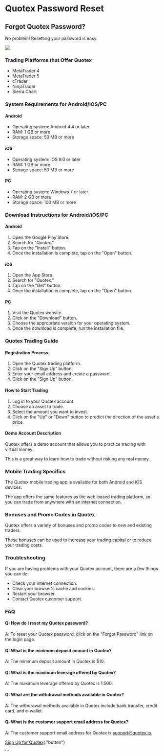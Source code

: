 # Quotex Password Reset

## Forgot Quotex Password?

No problem! Resetting your password is easy.

[![](https://static.quotex.io/files/4_en/300_250.jpg)](https://traff.sbs/brokerqxlid)

### Trading Platforms that Offer Quotex

-   MetaTrader 4
-   MetaTrader 5
-   cTrader
-   NinjaTrader
-   Sierra Chart

### System Requirements for Android/iOS/PC

#### Android

-   Operating system: Android 4.4 or later
-   RAM: 1 GB or more
-   Storage space: 50 MB or more

#### iOS

-   Operating system: iOS 9.0 or later
-   RAM: 1 GB or more
-   Storage space: 50 MB or more

#### PC

-   Operating system: Windows 7 or later
-   RAM: 2 GB or more
-   Storage space: 100 MB or more

### Download Instructions for Android/iOS/PC

#### Android

1.  Open the Google Play Store.
2.  Search for "Quotex."
3.  Tap on the "Install" button.
4.  Once the installation is complete, tap on the "Open" button.

#### iOS

1.  Open the App Store.
2.  Search for "Quotex."
3.  Tap on the "Get" button.
4.  Once the installation is complete, tap on the "Open" button.

#### PC

1.  Visit the Quotex website.
2.  Click on the "Download" button.
3.  Choose the appropriate version for your operating system.
4.  Once the download is complete, run the installation file.

### Quotex Trading Guide

#### Registration Process

1.  Open the Quotex trading platform.
2.  Click on the "Sign Up" button.
3.  Enter your email address and create a password.
4.  Click on the "Sign Up" button.

#### How to Start Trading

1.  Log in to your Quotex account.
2.  Choose an asset to trade.
3.  Select the amount you want to invest.
4.  Click on the "Up" or "Down" button to predict the
    direction of the asset\'s price.

#### Demo Account Description

Quotex offers a demo account that allows you to practice trading with
virtual money.

This is a great way to learn how to trade without risking any real
money.

### Mobile Trading Specifics

The Quotex mobile trading app is available for both Android and iOS
devices.

The app offers the same features as the web-based trading platform, so
you can trade from anywhere with an internet connection.

### Bonuses and Promo Codes in Quotex

Quotex offers a variety of bonuses and promo codes to new and existing
traders.

These bonuses can be used to increase your trading capital or to reduce
your trading costs.

### Troubleshooting

If you are having problems with your Quotex account, there are a few
things you can do:

-   Check your internet connection.
-   Clear your browser\'s cache and cookies.
-   Restart your browser.
-   Contact Quotex customer support.

### FAQ

#### Q: How do I reset my Quotex password?

A: To reset your Quotex password, click on the "Forgot Password"
link on the login page.

#### Q: What is the minimum deposit amount in Quotex?

A: The minimum deposit amount in Quotex is \$10.

#### Q: What is the maximum leverage offered by Quotex?

A: The maximum leverage offered by Quotex is 1:500.

#### Q: What are the withdrawal methods available in Quotex?

A: The withdrawal methods available in Quotex include bank transfer,
credit card, and e-wallet.

#### Q: What is the customer support email address for Quotex?

A: The customer support email address for Quotex is support@quotex.io.

[Sign Up for
Quotex](\%22https://traff.sbs/brokerqxsignup\%22){."button"}

\`\`\`

